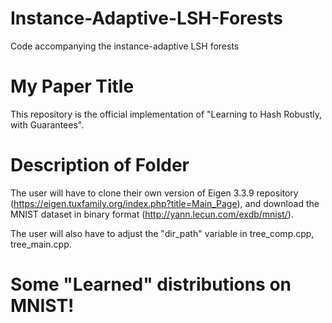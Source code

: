 # Instance-Adaptive-LSH-Forests

Code accompanying the instance-adaptive LSH forests

# My Paper Title

This repository is the official implementation of "Learning to Hash Robustly, with Guarantees".

# Description of Folder

The user will have to clone their own version of Eigen 3.3.9 repository (https://eigen.tuxfamily.org/index.php?title=Main_Page), and download the MNIST dataset in binary format (http://yann.lecun.com/exdb/mnist/). 

The user will also have to adjust the "dir_path" variable in tree_comp.cpp, tree_main.cpp.


# Some "Learned" distributions on MNIST!


